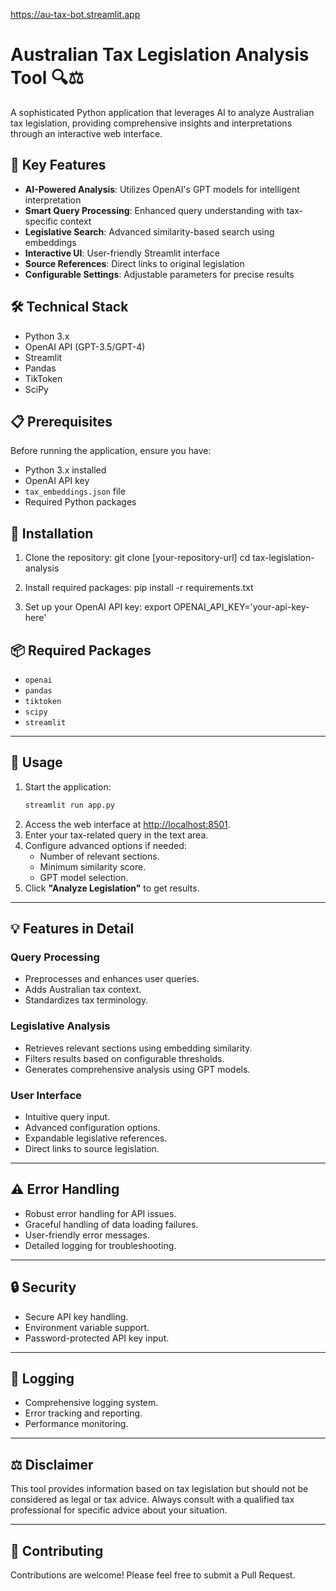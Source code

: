 https://au-tax-bot.streamlit.app

# Australian Tax Legislation Analysis Tool 🔍⚖️

A sophisticated Python application that leverages AI to analyze Australian tax legislation, providing comprehensive insights and interpretations through an interactive web interface.

## 🌟 Key Features

- **AI-Powered Analysis**: Utilizes OpenAI's GPT models for intelligent interpretation
- **Smart Query Processing**: Enhanced query understanding with tax-specific context
- **Legislative Search**: Advanced similarity-based search using embeddings
- **Interactive UI**: User-friendly Streamlit interface
- **Source References**: Direct links to original legislation
- **Configurable Settings**: Adjustable parameters for precise results

## 🛠️ Technical Stack

- Python 3.x
- OpenAI API (GPT-3.5/GPT-4)
- Streamlit
- Pandas
- TikToken
- SciPy

## 📋 Prerequisites

Before running the application, ensure you have:

- Python 3.x installed
- OpenAI API key
- `tax_embeddings.json` file
- Required Python packages

## 🔧 Installation

1. Clone the repository:
git clone [your-repository-url]
cd tax-legislation-analysis

2. Install required packages:
   pip install -r requirements.txt

3. Set up your OpenAI API key:
   export OPENAI_API_KEY='your-api-key-here'

## 📦 Required Packages

- `openai`
- `pandas`
- `tiktoken`
- `scipy`
- `streamlit`

---

## 🚀 Usage

1. Start the application:
   ```bash
   streamlit run app.py
2. Access the web interface at [http://localhost:8501](http://localhost:8501).
3. Enter your tax-related query in the text area.
4. Configure advanced options if needed:
   - Number of relevant sections.
   - Minimum similarity score.
   - GPT model selection.
5. Click **"Analyze Legislation"** to get results.

---

## 💡 Features in Detail

### Query Processing

- Preprocesses and enhances user queries.
- Adds Australian tax context.
- Standardizes tax terminology.

### Legislative Analysis

- Retrieves relevant sections using embedding similarity.
- Filters results based on configurable thresholds.
- Generates comprehensive analysis using GPT models.

### User Interface

- Intuitive query input.
- Advanced configuration options.
- Expandable legislative references.
- Direct links to source legislation.

---

## ⚠️ Error Handling

- Robust error handling for API issues.
- Graceful handling of data loading failures.
- User-friendly error messages.
- Detailed logging for troubleshooting.

---

## 🔒 Security

- Secure API key handling.
- Environment variable support.
- Password-protected API key input.

---

## 📝 Logging

- Comprehensive logging system.
- Error tracking and reporting.
- Performance monitoring.

---

## ⚖️ Disclaimer

This tool provides information based on tax legislation but should not be considered as legal or tax advice. Always consult with a qualified tax professional for specific advice about your situation.

---

## 🤝 Contributing

Contributions are welcome! Please feel free to submit a Pull Request.
